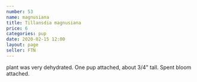 ```yaml
---
number: 53
name: magnusiana
title: Tillansdia magnusiana
price: 6
categories: pup 
date: 2020-02-15 12:00
layout: page
seller: FTN
---
```

plant was very dehydrated. One pup attached, about 3/4" tall. Spent bloom attached.
